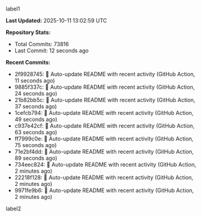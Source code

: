 
label1 
<!-- ACTIVITY_START -->
**Last Updated:** 2025-10-11 13:02:59 UTC

**Repository Stats:**
- Total Commits: 73816
- Last Commit: 12 seconds ago

**Recent Commits:**
- 2f9928745: 🤖 Auto-update README with recent activity (GitHub Action, 11 seconds ago)
- 9885f337c: 🤖 Auto-update README with recent activity (GitHub Action, 24 seconds ago)
- 21b82bb5c: 🤖 Auto-update README with recent activity (GitHub Action, 37 seconds ago)
- 1cefcb794: 🤖 Auto-update README with recent activity (GitHub Action, 49 seconds ago)
- c937e42cf: 🤖 Auto-update README with recent activity (GitHub Action, 63 seconds ago)
- ff7999c0e: 🤖 Auto-update README with recent activity (GitHub Action, 75 seconds ago)
- 71e2bf4dd: 🤖 Auto-update README with recent activity (GitHub Action, 89 seconds ago)
- 734eec824: 🤖 Auto-update README with recent activity (GitHub Action, 2 minutes ago)
- 22218f128: 🤖 Auto-update README with recent activity (GitHub Action, 2 minutes ago)
- 9971fe9b6: 🤖 Auto-update README with recent activity (GitHub Action, 2 minutes ago)
<!-- ACTIVITY_END -->

label2
